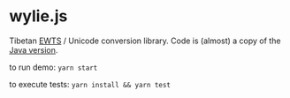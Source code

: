 wylie.js
=====

Tibetan [EWTS](http://www.thlib.org/reference/transliteration/#!essay=/thl/ewts/) / Unicode conversion library. Code is (almost) a copy of the [Java version](https://github.com/buda-base/ewts-converter).


to run demo:
`yarn start`

to execute tests:
`yarn install && yarn test`
